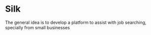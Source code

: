 # Silk
The general idea is to develop a platform to  assist with job searching, specially from small businesses 
